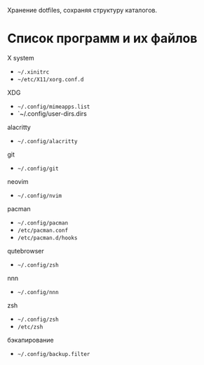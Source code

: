 Хранение dotfiles, сохраняя структуру каталогов. 

# Список программ и их файлов

X system
- `~/.xinitrc`
- `~/etc/X11/xorg.conf.d`


XDG
- `~/.config/mimeapps.list`
- `~/.config/user-dirs.dirs

alacritty
- `~/.config/alacritty`

git
- `~/.config/git`

neovim
- `~/.config/nvim`

pacman
- `~/.config/pacman`
- `/etc/pacman.conf`
- `/etc/pacman.d/hooks`

qutebrowser
- `~/.config/zsh`

nnn
- `~/.config/nnn`

zsh
- `~/.config/zsh`
- `/etc/zsh`

бэкапирование
- `~/.config/backup.filter`

